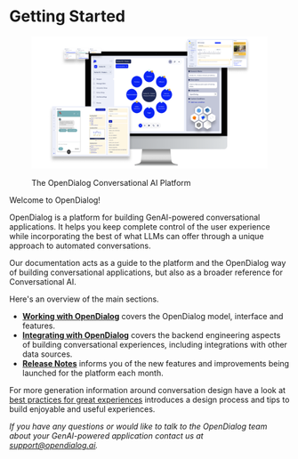 # Getting Started

<figure><img src=".gitbook/assets/still.png" alt="The Open dialog conversation engine displaying features available to build robust conversations"><figcaption><p>The OpenDialog Conversational AI Platform</p></figcaption></figure>

Welcome to OpenDialog!

OpenDialog is a platform for building GenAI-powered conversational applications. It helps you keep complete control of the user experience while incorporating the best of what LLMs can offer through a unique approach to automated conversations.

Our documentation acts as a guide to the platform and the OpenDialog way of building conversational applications, but also as a broader reference for Conversational AI.

Here's an overview of the main sections.

* [**Working with OpenDialog**](introduction.md) covers the OpenDialog model, interface and features.
* [**Integrating with OpenDialog**](broken-reference) covers the backend engineering aspects of building conversational experiences, including integrations with other data sources.
* [**Release Notes**](release-notes/release-notes.md) informs you of the new features and improvements being launched for the platform each month.

For more generation information around conversation design have a look at [best practices for great experiences](broken-reference) introduces a design process and tips to build enjoyable and useful experiences.

_If you have any questions or would like to talk to the OpenDialog team about your GenAI-powered application contact us at support@opendialog.ai._
